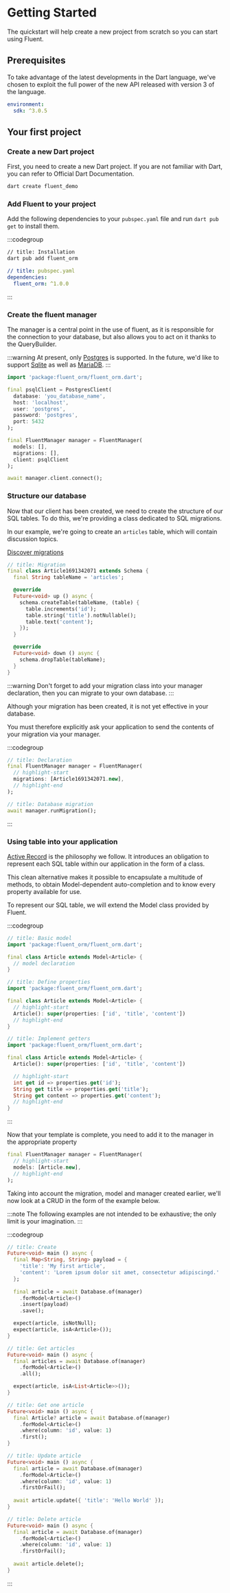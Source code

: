 # Getting Started

The quickstart will help create a new project from scratch so you can start using Fluent.

## Prerequisites
To take advantage of the latest developments in the Dart language, we've chosen to exploit the full power of the new API released with version 3 of the language.
```yaml
environment:
  sdk: ^3.0.5
```

## Your first project

### Create a new Dart project
First, you need to create a new Dart project. If you are not familiar with Dart, you can refer to Official Dart Documentation.
```bash
dart create fluent_demo
```

### Add Fluent to your project
Add the following dependencies to your `pubspec.yaml` file and run `dart pub get` to install them.

:::codegroup
```bash
// title: Installation
dart pub add fluent_orm
```

```yaml
// title: pubspec.yaml
dependencies:
  fluent_orm: ^1.0.0
```
:::

### Create the fluent manager
The manager is a central point in the use of fluent, as it is responsible for the connection to your database, but also allows you to act on it thanks to the QueryBuilder.

:::warning
At present, only [Postgres](https://docs.postgresql.fr/current/app-psql.html) is supported. In the future, we'd like to support [Sqlite](https://en.wikipedia.org/wiki/MariaDB) as well as [MariaDB](https://en.wikipedia.org/wiki/MariaDB).
:::

```dart
import 'package:fluent_orm/fluent_orm.dart';

final psqlClient = PostgresClient(
  database: 'you_database_name',
  host: 'localhost',
  user: 'postgres',
  password: 'postgres',
  port: 5432
);

final FluentManager manager = FluentManager(
  models: [],
  migrations: [],
  client: psqlClient
);

await manager.client.connect();
```

### Structure our database
Now that our client has been created, we need to create the structure of our SQL tables. To do this, we're providing a class dedicated to SQL migrations.

In our example, we're going to create an `articles` table, which will contain discussion topics.

[Discover migrations](migrations)
```dart
// title: Migration
final class Article1691342071 extends Schema {
  final String tableName = 'articles';

  @override
  Future<void> up () async {
    schema.createTable(tableName, (table) {
      table.increments('id');
      table.string('title').notNullable();
      table.text('content');
    });
  }

  @override
  Future<void> down () async {
    schema.dropTable(tableName);
  }
}
```

:::warning
Don't forget to add your migration class into your manager declaration, then you can migrate to your own database.
:::

Although your migration has been created, it is not yet effective in your database.

You must therefore explicitly ask your application to send the contents of your migration via your manager.

:::codegroup
```dart
// title: Declaration
final FluentManager manager = FluentManager(
  // highlight-start
  migrations: [Article1691342071.new],
  // highlight-end
);
```

```dart
// title: Database migration
await manager.runMigration();
```
:::

### Using table into your application
[Active Record](https://en.wikipedia.org/wiki/Active_record_pattern) is the philosophy we follow. It introduces an obligation to represent each SQL table within our application in the form of a class.

This clean alternative makes it possible to encapsulate a multitude of methods, to obtain Model-dependent auto-completion and to know every property available for use.

To represent our SQL table, we will extend the Model class provided by Fluent.

:::codegroup
```dart
// title: Basic model
import 'package:fluent_orm/fluent_orm.dart';

final class Article extends Model<Article> {
  // model declaration
}
```

```dart
// title: Define properties
import 'package:fluent_orm/fluent_orm.dart';

final class Article extends Model<Article> {
  // highlight-start
  Article(): super(properties: ['id', 'title', 'content'])
  // highlight-end
}
```

```dart
// title: Implement getters
import 'package:fluent_orm/fluent_orm.dart';

final class Article extends Model<Article> {
  Article(): super(properties: ['id', 'title', 'content'])

  // highlight-start
  int get id => properties.get('id');
  String get title => properties.get('title');
  String get content => properties.get('content');
  // highlight-end
}
```
:::

Now that your template is complete, you need to add it to the manager in the appropriate property
```dart
final FluentManager manager = FluentManager(
  // highlight-start
  models: [Article.new],
  // highlight-end
);
```

Taking into account the migration, model and manager created earlier, we'll now look at a CRUD in the form of the example below.

:::note
The following examples are not intended to be exhaustive; the only limit is your imagination.
:::

:::codegroup
```dart
// title: Create
Future<void> main () async {
  final Map<String, String> payload = {
    'title': 'My first article',
    'content': 'Lorem ipsum dolor sit amet, consectetur adipiscingd.'
  };
  
  final article = await Database.of(manager)
    .forModel<Article>()
    .insert(payload)
    .save();

  expect(article, isNotNull);
  expect(article, isA<Article>());
}
```

```dart
// title: Get articles
Future<void> main () async {
  final articles = await Database.of(manager)
    .forModel<Article>()
    .all();

  expect(article, isA<List<Article>>());
}
```

```dart
// title: Get one article
Future<void> main () async {
  final Article? article = await Database.of(manager)
    .forModel<Article>()
    .where(column: 'id', value: 1)
    .first();
}
```

```dart
// title: Update article
Future<void> main () async {
  final article = await Database.of(manager)
    .forModel<Article>()
    .where(column: 'id', value: 1)
    .firstOrFail();
  
  await article.update({ 'title': 'Hello World' });
}
```

```dart
// title: Delete article
Future<void> main () async {
  final article = await Database.of(manager)
    .forModel<Article>()
    .where(column: 'id', value: 1)
    .firstOrFail();
  
  await article.delete();
}
```
:::
